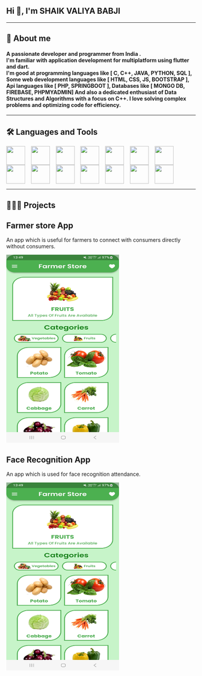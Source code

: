 <h2 align="left">Hi 👋, I'm SHAIK VALIYA BABJI</h2>
<hr>
<h2 align="left">📝 About me </h2>

<h4 align="left">
A passionate developer and programmer from India .<br>
I'm familiar with application development for multiplatform using flutter and dart.<br>
I'm good at programming languages like [ C, C++, JAVA, PYTHON, SQL ], Some web development languages like [ HTML, CSS, JS, BOOTSTRAP ], Api languages like [ PHP, SPRINGBOOT ], Databases like [ MONGO DB, FIREBASE, PHPMYADMIN] And also a dedicated enthusiast of Data Structures and Algorithms with a focus on C++. I love solving complex problems and optimizing code for efficiency. </h4>

<hr>
<h2 align="left">🛠️ Languages and Tools </h2>
<p><img src="https://www.pngkit.com/png/full/101-1010012_download-png.png" width="50" height="50" align="center">&nbsp;&nbsp;&nbsp;&nbsp;<img src="https://logodix.com/logo/1137946.png" width="50" height="50" align="center">&nbsp;&nbsp;&nbsp;&nbsp;<img src="https://uploads-ssl.webflow.com/5ffe5bee629c3505f14fb1fd/604aa487faeeda20e43980d2_java_logo.png" width="50" height="50" align="center">&nbsp;&nbsp;&nbsp;&nbsp;<img src="https://cdn.picpng.com/logo/language-logo-python-44976.png" width="50" height="50" align="center">&nbsp;&nbsp;&nbsp;&nbsp;<img src="https://cdn.freebiesupply.com/logos/large/2x/php-1-logo-png-transparent.png" width="50" height="50" align="center">&nbsp;&nbsp;&nbsp;&nbsp;<img src="https://www.pc-freak.net/images/mysql-rename-forbid-disable-database-howto-logo.png" width="50" height="50" align="center">&nbsp;&nbsp;&nbsp;&nbsp;<img src="https://www.diegovernan.com.br/images/css-logo.png" width="50" height="50" align="center">&nbsp;&nbsp;&nbsp;&nbsp;<img src="https://cdn.pixabay.com/photo/2017/08/05/11/16/logo-2582748_1280.png" width="50" height="50" align="center">&nbsp;&nbsp;&nbsp;&nbsp;<img src="https://www.britefish.net/wp-content/uploads/2019/06/logo-javascript-2.png" width="50" height="50" align="center">&nbsp;&nbsp;&nbsp;&nbsp;<img src="https://viseux.net/portfolio/img/skills/bootstrap.png" width="50" height="50" align="center">&nbsp;&nbsp;&nbsp;&nbsp;<img src="https://note-and-blog.oss-cn-beijing.aliyuncs.com/spring_boot_logo.png" width="50" height="50" align="center">&nbsp;&nbsp;&nbsp;&nbsp;<img src="http://pluspng.com/img-png/mongodb-png-read-only-views-in-mongodb-3-4-413.png" width="50" height="50" align="center">&nbsp;&nbsp;&nbsp;&nbsp;<img src="https://cdn.dribbble.com/users/528264/screenshots/3140440/firebase_logo.png" width="50" height="50" align="center">&nbsp;&nbsp;&nbsp;&nbsp;<img src="https://wiki.hostek.com/images/6/6a/Phpmyadmin_300.png" width="50" height="50" align="center"></p>

<hr>
<h2 align="left">👩🏻‍💻 Projects </h2>
<p>
<div>
  <h2>Farmer store App</h2>
  <p>An app which is useful for farmers to connect with consumers directly without consumers.</p>
  <a href="#"><img src="https://github.com/20A31A05I9/20A31A05I9/blob/main/Screenshot_20230626_134930.jpg?raw=true" alt="Farmer store app" width="300" height="500">
  </a>
</div>
<div>
  <h2>Face Recognition App</h2>
  <p>An app which is used for face recognition attendance.</p>
  <a href="#"><img src="https://github.com/20A31A05I9/20A31A05I9/blob/main/Screenshot_20230626_134930.jpg?raw=true" alt="Farmer store app" width="300" height="500">
  </a>
</div>
</p>
